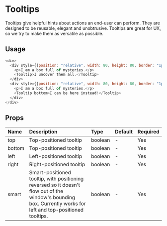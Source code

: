 # Tooltips

Tooltips give helpful hints about actions an end-user can perform. They are designed to be reusable, elegant and unobtrusive. Tooltips are great for UX, so we try to make them as versatile as possible.

## Usage

```js
<div>
  <div style={{position: "relative", width: 80, height: 80, border: "1px solid black"}}>
    <p>I am a box full of mysteries.</p>
    <Tooltip>I uncover them all.</Tooltip>
  </div>
  <div style={{position: "relative", width: 80, height: 80, border: "1px solid black"}}>
    <p>I am a box full of mysteries.</p>
    <Tooltip bottom>I can be here instead!</Tooltip>
  </div>
</div>
```

## Props

| Name | Description | Type | Default | Required | 
| :--- | :--- | :--- | :---| :--- |
| top | Top-positioned tooltip | boolean | - | Yes |
| bottom | Top-positioned tooltip | boolean | - | Yes |
| left | Left-positioned tooltip | boolean | - | Yes |
| right | Right-positioned tooltip | boolean | - | Yes |
| smart | Smart-positioned tooltip, with positioning reversed so it doesn't flow out of the window's bounding box. Currently works for left and top-positioned tooltips. | boolean | - | Yes |
